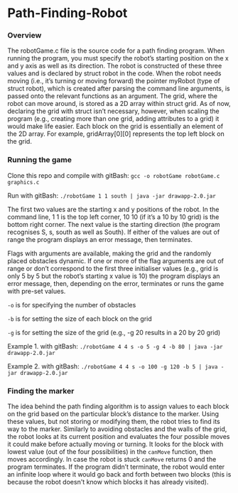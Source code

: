 # Path-Finding-Robot

### Overview
The robotGame.c file is the source code for a path finding program. When running the program, you must specify the robot’s starting position on the x and y axis as well as its direction. The robot is constructed of these three values and is declared by struct robot in the code. When the robot needs moving (i.e., it’s turning or moving forward) the pointer myRobot (type of struct robot), which is created after parsing the command line arguments, is passed onto the relevant functions as an argument. The grid, where the robot can move around, is stored as a 2D array within struct grid. As of now, declaring the grid with struct isn’t necessary, however, when scaling the program (e.g., creating more than one grid, adding attributes to a grid) it would make life easier. Each block on the grid is essentially an element of the 2D array. For example, gridArray[0][0] represents the top left block on the grid.

### Running the game
Clone this repo and compile with gitBash: `gcc -o robotGame robotGame.c graphics.c`

Run with gitBash: `./robotGame 1 1 south | java -jar drawapp-2.0.jar`

The first two values are the starting x and y positions of the robot. In the command line, 1 1 is the top left corner, 10 10 (if it’s a 10 by 10 grid) is the bottom right corner. The next value is the starting direction (the program recognises S, s, south as well as South). If either of the values are out of range the program displays an error message, then terminates.

Flags with arguments are available, making the grid and the randomly placed obstacles dynamic. If one or more of the flag arguments are out of range or don’t correspond to the first three initialiser values (e.g., grid is only 5 by 5 but the robot’s starting x value is 10) the program displays an error message, then, depending on the error, terminates or runs the game with pre-set values.

`-o` is for specifying the number of obstacles

`-b` is for setting the size of each block on the grid

`-g` is for setting the size of the grid (e.g., -g 20 results in a 20 by 20 grid)

Example 1. with gitBash: `./robotGame 4 4 s -o 5 -g 4 -b 80 | java -jar drawapp-2.0.jar`

Example 2. with gitBash: `./robotGame 4 4 s -o 100 -g 120 -b 5 | java -jar drawapp-2.0.jar`

### Finding the marker
The idea behind the path finding algorithm is to assign values to each block on the grid based on the particular block’s distance to the marker. Using these values, but not storing or modifying them, the robot tries to find its way to the marker. Similarly to avoiding obstacles and the walls of the grid, the robot looks at its current position and evaluates the four possible moves it could make before actually moving or turning. It looks for the block with lowest value (out of the four possibilities) in the `canMove` function, then moves accordingly. In case the robot is stuck `canMove` returns 0 and the program terminates. If the program didn’t terminate, the robot would enter an infinite loop where it would go back and forth between two blocks (this is because the robot doesn't know which blocks it has already visited).
